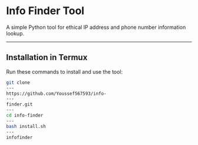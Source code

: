 # Info Finder Tool

A simple Python tool for ethical IP address and phone number information lookup.

---

## Installation in Termux

Run these commands to install and use the tool:

```bash
git clone
---
https://github.com/Youssef567593/info-
---
finder.git
---
cd info-finder
---
bash install.sh
---
infofinder
